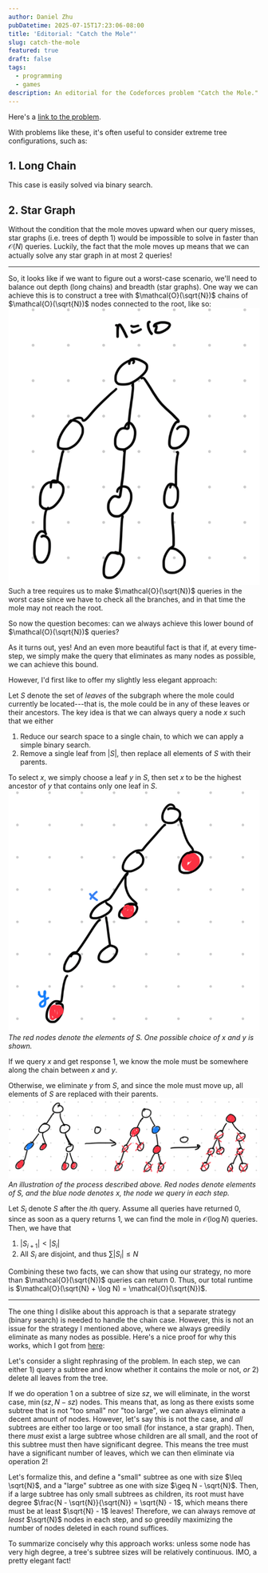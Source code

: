 ```yaml
---
author: Daniel Zhu
pubDatetime: 2025-07-15T17:23:06-08:00
title: 'Editorial: "Catch the Mole"'
slug: catch-the-mole
featured: true
draft: false
tags:
  - programming
  - games
description: An editorial for the Codeforces problem "Catch the Mole."
---
```

Here's a [link to the problem](https://codeforces.com/contest/1990/problem/E2).

With problems like these, it's often useful to consider extreme tree configurations, such as:

## 1. Long Chain
This case is easily solved via binary search.

## 2. Star Graph
Without the condition that the mole moves upward when our query misses, star graphs (i.e. trees of depth 1) would be impossible to solve in faster than $\mathcal{O}(N)$ queries. Luckily, the fact that the mole moves up means that we can actually solve any star graph in at most 2 queries!

---
So, it looks like if we want to figure out a worst-case scenario, we'll need to balance out depth (long chains) and breadth (star graphs). One way we can achieve this is to construct a tree with $\mathcal{O}(\sqrt{N})$ chains of $\mathcal{O}(\sqrt{N})$ nodes connected to the root, like so:
![md](../../assets/images/Pasted%20image%2020250715173128.png)
Such a tree requires us to make $\mathcal{O}(\sqrt{N})$ queries in the worst case since we have to check all the branches, and in that time the mole may not reach the root.

So now the question becomes: can we always achieve this lower bound of $\mathcal{O}(\sqrt{N})$ queries?

As it turns out, yes! And an even more beautiful fact is that if, at every time-step, we simply make the query that eliminates as many nodes as possible, we can achieve this bound.

However, I'd first like to offer my slightly less elegant approach:

Let $S$ denote the set of *leaves* of the subgraph where the mole could currently be located---that is, the mole could be in any of these leaves or their ancestors. The key idea is that we can always query a node $x$ such that we either
1. Reduce our search space to a single chain, to which we can apply a simple binary search.
2. Remove a single leaf from $|S|$, then replace all elements of $S$ with their parents.

To select $x$, we simply choose a leaf $y$ in $S$, then set $x$ to be the highest ancestor of $y$ that contains only one leaf in $S$. 
![md](../../assets/images/Pasted%20image%2020250715182041.png)
*The red nodes denote the elements of $S$. One possible choice of $x$ and $y$ is shown.*

If we query $x$ and get response 1, we know the mole must be somewhere along the chain between $x$ and $y$. 

Otherwise, we eliminate $y$ from $S$, and since the mole must move up, all elements of $S$ are replaced with their parents.
![](../../assets/images/Pasted%20image%2020250715182954.png)
*An illustration of the process described above. Red nodes denote elements of $S$, and the blue node denotes $x$, the node we query in each step.*

Let $S_i$ denote $S$ after the $i$th query. Assume all queries have returned 0, since as soon as a query returns 1, we can find the mole in $\mathcal{O}(\log N)$ queries. Then, we have that
1. $|S_{i + 1}| < |S_i|$
2. All $S_i$ are disjoint, and thus $\sum |S_i| \leq N$

Combining these two facts, we can show that using our strategy, no more than $\mathcal{O}(\sqrt{N})$ queries can return 0. Thus, our total runtime is $\mathcal{O}(\sqrt{N} + \log N) = \mathcal{O}(\sqrt{N})$.

---
The one thing I dislike about this approach is that a separate strategy (binary search) is needed to handle the chain case. However, this is not an issue for the strategy I mentioned above, where we always greedily eliminate as many nodes as possible. Here's a nice proof for why this works, which I got from [here](https://codeforces.com/blog/entry/131716?#comment-1173231):

Let's consider a slight rephrasing of the problem. In each step, we can either 1) query a subtree and know whether it contains the mole or not, *or* 2) delete all leaves from the tree. 

If we do operation 1 on a subtree of size $sz$, we will eliminate, in the worst case, $\min(sz, N - sz)$ nodes. This means that, as long as there exists some subtree that is not "too small" nor "too large", we can always eliminate a decent amount of nodes. However, let's say this is not the case, and *all* subtrees are either too large or too small (for instance, a star graph). Then, there *must* exist a large subtree whose children are all small, and the root of this subtree must then have significant degree. This means the tree must have a significant number of leaves, which we can then eliminate via operation 2!

Let's formalize this, and define a "small" subtree as one with size $\leq \sqrt{N}$, and a "large" subtree as one with size $\geq N - \sqrt{N}$. Then, if a large subtree has only small subtrees as children, its root must have degree $\frac{N - \sqrt{N}}{\sqrt{N}} = \sqrt{N} - 1$, which means there must be at least $\sqrt{N} - 1$ leaves! Therefore, we can always remove *at least* $\sqrt{N}$ nodes in each step, and so greedily maximizing the number of nodes deleted in each round suffices. 

To summarize concisely why this approach works: unless some node has very high degree, a tree's subtree sizes will be relatively continuous. IMO, a pretty elegant fact!




